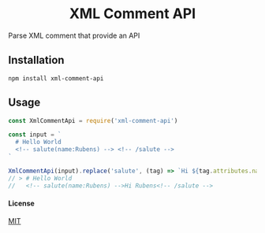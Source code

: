<h1 align=center>XML Comment API</h1>

Parse XML comment that provide an API

## Installation

```shell
npm install xml-comment-api
```

## Usage

```js
const XmlCommentApi = require('xml-comment-api')

const input = `
  # Hello World
  <!-- salute(name:Rubens) --> <!-- /salute -->
`

XmlCommentApi(input).replace('salute', (tag) => `Hi ${tag.attributes.name}`)
// > # Hello World
//   <!-- salute(name:Rubens) -->Hi Rubens<!-- /salute -->
```

#### License

[MIT](LICENSE)

